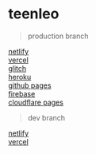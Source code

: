 # teenleo

>production branch

[netlify](https://teenleo.netlify.app)\
[vercel](https://teenleo.vercel.app)\
[glitch](https://teenleo.glitch.me/)\
[heroku](https://teenleo.herokuapp.com)\
[github pages](https://kevlarkode.github.io/teenleo)\
[firebase](https://teenleo.web.app)\
[cloudflare pages](https://teenleo.pages.dev)

>dev branch

[netlify](https://dev-01--teenleo.netlify.app)\
[vercel](https://teenleo-git-dev-01-kevlarkode.vercel.app)
